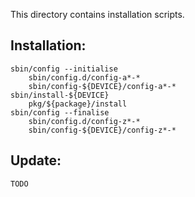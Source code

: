This directory contains installation scripts.

Installation:
-------------

    sbin/config --initialise
        sbin/config.d/config-a*-*
        sbin/config-${DEVICE}/config-a*-*
    sbin/install-${DEVICE}
        pkg/${package}/install
    sbin/config --finalise
        sbin/config.d/config-z*-*
        sbin/config-${DEVICE}/config-z*-*

Update:
-------

    TODO

